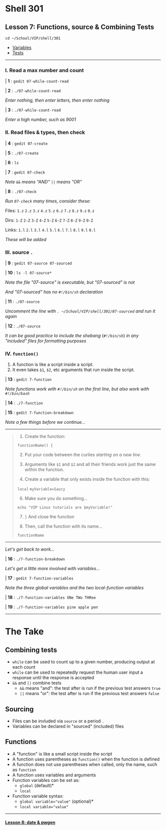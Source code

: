 # Shell 301
## Lesson 7: Functions, source & Combining Tests

`cd ~/School/VIP/shell/301`

- [Variables](https://github.com/inkVerb/vip/blob/master/Cheat-Sheets/Variables.md)
- [Tests](https://github.com/inkVerb/vip/blob/master/Cheat-Sheets/Tests.md)

___

### I. Read a max number and count

| **1** : `gedit 07-while-count-read`

| **2** : `./07-while-count-read`

*Enter nothing, then enter letters, then enter nothing*

| **3** : `./07-while-count-read`

*Enter a high number, such as 9001*

### II. Read files & types, then check

| **4** : `gedit 07-create`

| **5** : `./07-create`

| **6** : `ls`

| **7** : `gedit 07-check`

*Note `&&` means "AND" `||` means "OR"*

| **8** : `./07-check`

*Run `07-check` many times, consider these:*

Files: `1.z` `2.z` `3.z` `4.z` `5.z` `6.z` `7.z` `8.z` `9.z` `0.z`

Dirs: `1-Z` `2-Z` `3-Z` `4-Z` `5-Z` `6-Z` `7-Z` `8-Z` `9-Z` `0-Z`

Links: `1.l` `2.l` `3.l` `4.l` `5.l` `6.l` `7.l` `8.l` `9.l` `0.l`

*These will be added*

### III. source `.`

| **9** : `gedit 07-source 07-sourced`

| **10** : `ls -l 07-source*`

*Note the file "07-source" is executable, but "07-sourced" is not*

*And "07-sourced" has no `#!/bin/sh` declaration*

| **11** : `./07-source`

*Uncomment the line with `. ~/School/VIP/shell/301/07-sourced` and run it again*

| **12** : `./07-source`

*It can be good practice to include the shebang* (`#!/bin/sh`) *in any "included" files for formatting purposes*

### IV. `function()`

1. A function is like a script inside a script.
2. It even takes `$1`, `$2`, etc arguments that run inside the script.

| **13** : `gedit 7-function`

*Note functions work with `#!/bin/sh` on the first line, but also work with `#!/bin/bash`*

| **14** : `./7-function`

| **15** : `gedit 7-function-breakdown`

*Note a few things before we continue...*
___
> 1. Create the function:
>
> `functionName() {`
>
> 2. Put your code between the curlies *starting on a new line*.
>
> 3. Arguments like `$1` and `$2` and all their friends work just the same within the function.
>
> 4. Create a variable that only exists inside the function with this:
>
> `local` `myVariable=Saucy`
>
> 6. Make sure you do something...
>
> `echo "VIP Linux tutorials are $myVariable!"`
>
> 7. `}` And close the function
>
> 8. Then, call the function with its name...
>
> `functionName`
___

*Let's get back to work...*

| **16** : `./7-function-breakdown`

*Let's get a little more involved with variables...*

| **17** : `gedit 7-function-variables`

*Note the three global variables and the two local-function variables*

| **18** : `./7-function-variables ONe TWo THRee`

| **19** : `./7-function-variables pine apple pen`

___

# The Take

## Combining tests
- `while` can be used to count up to a given number, producing output at each count
- `while` can be used to repeatedly request the human user input a response until the response is accepted
- `&&` and `||` combine tests
  - `&&` means "and": the test after is run if the previous test answers `true`
  - `||` means "or": the test after is run if the previous test answers `false`

## Sourcing
- Files can be invluded via `source` or a period `.`
- Variables can be declared in "sourced" (included) files

## Functions
- A "function" is like a small script inside the script
- A function uses parentheses as `function()` when the function is defined
- A function does not use parentheses when called, only the name, such as `function`
- A function uses variables and arguments
- Function variables can be set as:
  - `global` (default)*
  - `local`
- Function variable syntax:
  - `global variable="value"` (optional)*
  - `local variable="value"`
___

#### [Lesson 8: date & pwgen](https://github.com/inkVerb/vip/blob/master/301-shell/Lesson-08.md)
